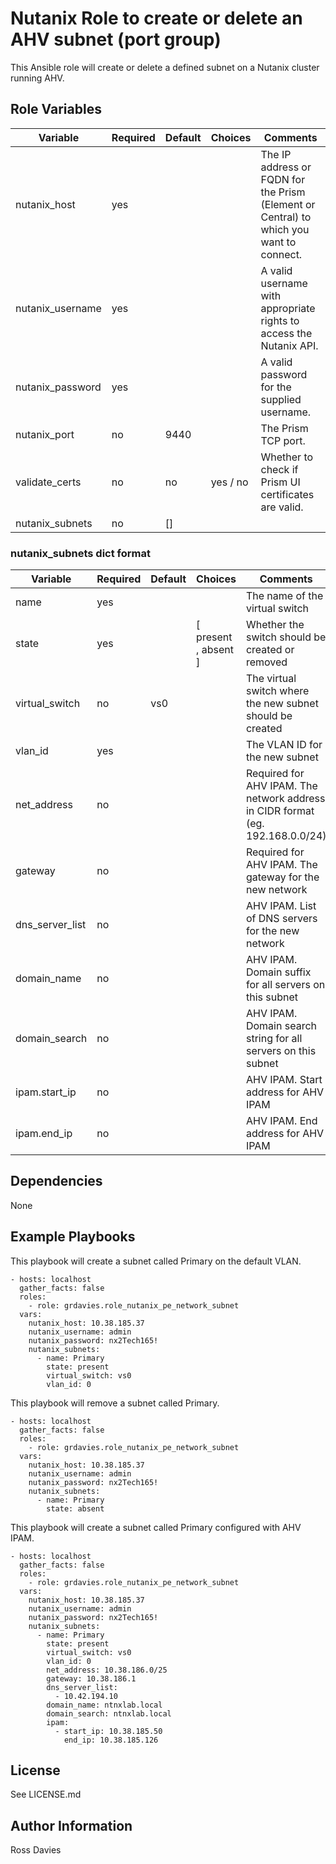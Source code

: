 # Nutanix Role to create or delete an AHV subnet (port group)

This Ansible role will create or delete a defined subnet on a Nutanix cluster running AHV.


## Role Variables

| Variable                       | Required | Default  | Choices                                                                         | Comments                                                                                                                                                                                                                          |
|--------------------------------|----------|----------|---------------------------------------------------------------------------------|-----------------------------------------------------------------------------------------------------------------------------------------------------------------------------------------------------------------------------------|
| nutanix_host                   | yes      |          |                                                                                 | The IP address or FQDN for the Prism (Element or Central) to which you want to connect.                                                                                                                                           |
| nutanix_username               | yes      |          |                                                                                 | A valid username with appropriate rights to access the Nutanix API.                                                                                                                                                               |
| nutanix_password               | yes      |          |                                                                                 | A valid password for the supplied username.                                                                                                                                                                                       |
| nutanix_port                   | no       | 9440     |                                                                                 | The Prism TCP port.                                                                                                                                                                                                               |
| validate_certs                 | no       | no       | yes / no                                                                        | Whether to check if Prism UI certificates are valid.                                                                                                                                                                              |
| nutanix_subnets                | no       | []       |                                                                                 |                                                                                                                                                                                                                                   |


### nutanix_subnets dict format

| Variable                       | Required | Default  | Choices                                                                         | Comments                                                                                                                                                                                                                          |
|--------------------------------|----------|----------|---------------------------------------------------------------------------------|-----------------------------------------------------------------------------------------------------------------------------------------------------------------------------------------------------------------------------------|
| name                           | yes      |          |                                                                                 | The name of the virtual switch                                                                                                                                                                                                    |
| state                          | yes      |          | [ present , absent ]                                                            | Whether the switch should be created or removed                                                                                                                                                                                   |
| virtual_switch                 | no       | vs0      |                                                                                 | The virtual switch where the new subnet should be created                                                                                                                                                                         |
| vlan_id                        | yes      |          |                                                                                 | The VLAN ID for the new subnet                                                                                                                                                                                                    |
| net_address                    | no       |          |                                                                                 | Required for AHV IPAM. The network address in CIDR format (eg. 192.168.0.0/24)                                                                                                                                                    |
| gateway                        | no       |          |                                                                                 | Required for AHV IPAM. The gateway for the new network                                                                                                                                                                            |
| dns_server_list                | no       |          |                                                                                 | AHV IPAM. List of DNS servers for the new network                                                                                                                                                                                 |
| domain_name                    | no       |          |                                                                                 | AHV IPAM. Domain suffix for all servers on this subnet                                                                                                                                                                            |
| domain_search                  | no       |          |                                                                                 | AHV IPAM. Domain search string for all servers on this subnet                                                                                                                                                                     |
| ipam.start_ip                  | no       |          |                                                                                 | AHV IPAM. Start address for AHV IPAM                                                                                                                                                                                              |
| ipam.end_ip                    | no       |          |                                                                                 | AHV IPAM. End address for AHV IPAM                                                                                                                                                                                                |


## Dependencies

None


## Example Playbooks

This playbook will create a subnet called Primary on the default VLAN.
```
- hosts: localhost
  gather_facts: false
  roles:
    - role: grdavies.role_nutanix_pe_network_subnet
  vars:
    nutanix_host: 10.38.185.37
    nutanix_username: admin
    nutanix_password: nx2Tech165!
    nutanix_subnets:
      - name: Primary
        state: present
        virtual_switch: vs0
        vlan_id: 0
```

This playbook will remove a subnet called Primary.
```
- hosts: localhost
  gather_facts: false
  roles:
    - role: grdavies.role_nutanix_pe_network_subnet
  vars:
    nutanix_host: 10.38.185.37
    nutanix_username: admin
    nutanix_password: nx2Tech165!
    nutanix_subnets:
      - name: Primary
        state: absent
```

This playbook will create a subnet called Primary configured with AHV IPAM.
```
- hosts: localhost
  gather_facts: false
  roles:
    - role: grdavies.role_nutanix_pe_network_subnet
  vars:
    nutanix_host: 10.38.185.37
    nutanix_username: admin
    nutanix_password: nx2Tech165!
    nutanix_subnets:
      - name: Primary
        state: present
        virtual_switch: vs0
        vlan_id: 0
        net_address: 10.38.186.0/25
        gateway: 10.38.186.1
        dns_server_list:
          - 10.42.194.10
        domain_name: ntnxlab.local
        domain_search: ntnxlab.local
        ipam:
          - start_ip: 10.38.185.50
            end_ip: 10.38.185.126
```


## License

See LICENSE.md

## Author Information

Ross Davies
